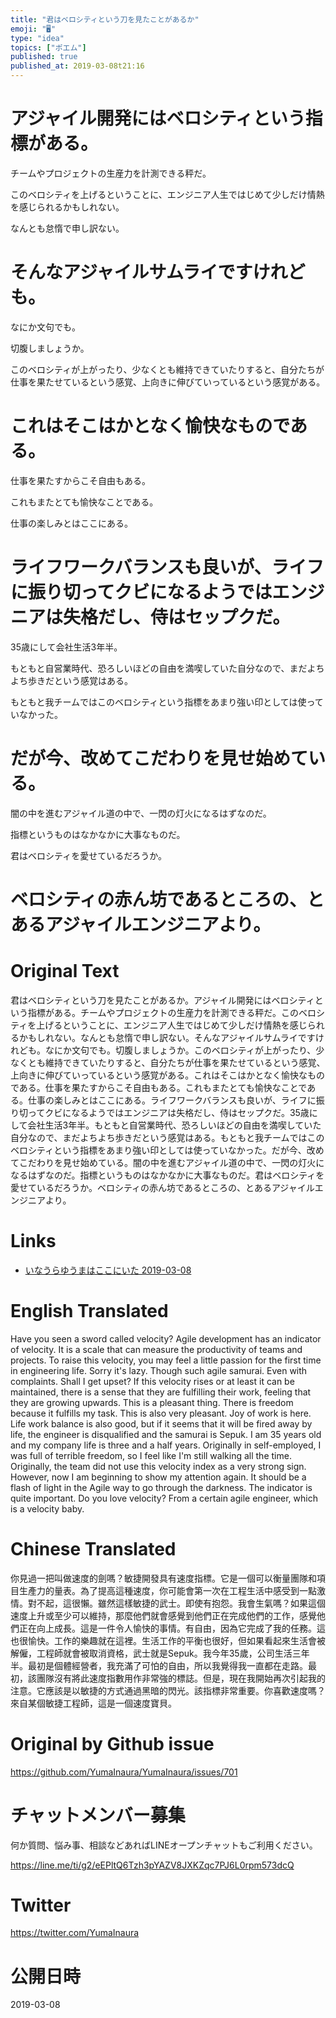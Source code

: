```yaml
---
title: "君はベロシティという刀を見たことがあるか"
emoji: "🖥"
type: "idea"
topics: ["ポエム"]
published: true
published_at: 2019-03-08t21:16
---
```


# アジャイル開発にはベロシティという指標がある。

チームやプロジェクトの生産力を計測できる秤だ。

このベロシティを上げるということに、エンジニア人生ではじめて少しだけ情熱を感じられるかもしれない。

なんとも怠惰で申し訳ない。

# そんなアジャイルサムライですけれども。

なにか文句でも。

切腹しましょうか。

このベロシティが上がったり、少なくとも維持できていたりすると、自分たちが仕事を果たせているという感覚、上向きに伸びていっているという感覚がある。

# これはそこはかとなく愉快なものである。

仕事を果たすからこそ自由もある。

これもまたとても愉快なことである。

仕事の楽しみとはここにある。

# ライフワークバランスも良いが、ライフに振り切ってクビになるようではエンジニアは失格だし、侍はセップクだ。

35歳にして会社生活3年半。

もともと自営業時代、恐ろしいほどの自由を満喫していた自分なので、まだよちよち歩きだという感覚はある。

もともと我チームではこのベロシティという指標をあまり強い印としては使っていなかった。

# だが今、改めてこだわりを見せ始めている。

闇の中を進むアジャイル道の中で、一閃の灯火になるはずなのだ。

指標というものはなかなかに大事なものだ。

君はベロシティを愛せているだろうか。

# ベロシティの赤ん坊であるところの、とあるアジャイルエンジニアより。

# Original Text

君はベロシティという刀を見たことがあるか。アジャイル開発にはベロシティという指標がある。チームやプロジェクトの生産力を計測できる秤だ。このベロシティを上げるということに、エンジニア人生ではじめて少しだけ情熱を感じられるかもしれない。なんとも怠惰で申し訳ない。そんなアジャイルサムライですけれども。なにか文句でも。切腹しましょうか。このベロシティが上がったり、少なくとも維持できていたりすると、自分たちが仕事を果たせているという感覚、上向きに伸びていっているという感覚がある。これはそこはかとなく愉快なものである。仕事を果たすからこそ自由もある。これもまたとても愉快なことである。仕事の楽しみとはここにある。ライフワークバランスも良いが、ライフに振り切ってクビになるようではエンジニアは失格だし、侍はセップクだ。35歳にして会社生活3年半。もともと自営業時代、恐ろしいほどの自由を満喫していた自分なので、まだよちよち歩きだという感覚はある。もともと我チームではこのベロシティという指標をあまり強い印としては使っていなかった。だが今、改めてこだわりを見せ始めている。闇の中を進むアジャイル道の中で、一閃の灯火になるはずなのだ。指標というものはなかなかに大事なものだ。君はベロシティを愛せているだろうか。ベロシティの赤ん坊であるところの、とあるアジャイルエンジニアより。

# Links

- [いなうらゆうまはここにいた 2019-03-08](https://github.com/YumaInaura/YumaInaura/issues/675#s1552043702)



# English Translated

Have you seen a sword called velocity? Agile development has an indicator of velocity. It is a scale that can measure the productivity of teams and projects. To raise this velocity, you may feel a little passion for the first time in engineering life. Sorry it's lazy. Though such agile samurai. Even with complaints. Shall I get upset? If this velocity rises or at least it can be maintained, there is a sense that they are fulfilling their work, feeling that they are growing upwards. This is a pleasant thing. There is freedom because it fulfills my task. This is also very pleasant. Joy of work is here. Life work balance is also good, but if it seems that it will be fired away by life, the engineer is disqualified and the samurai is Sepuk. I am 35 years old and my company life is three and a half years. Originally in self-employed, I was full of terrible freedom, so I feel like I'm still walking all the time. Originally, the team did not use this velocity index as a very strong sign. However, now I am beginning to show my attention again. It should be a flash of light in the Agile way to go through the darkness. The indicator is quite important. Do you love velocity? From a certain agile engineer, which is a velocity baby.

# Chinese Translated

你見過一把叫做速度的劍嗎？敏捷開發具有速度指標。它是一個可以衡量團隊和項目生產力的量表。為了提高這種速度，你可能會第一次在工程生活中感受到一點激情。對不起，這很懶。雖然這樣敏捷的武士。即使有抱怨。我會生氣嗎？如果這個速度上升或至少可以維持，那麼他們就會感覺到他們正在完成他們的工作，感覺他們正在向上成長。這是一件令人愉快的事情。有自由，因為它完成了我的任務。這也很愉快。工作的樂趣就在這裡。生活工作的平衡也很好，但如果看起來生活會被解僱，工程師就會被取消資格，武士就是Sepuk。我今年35歲，公司生活三年半。最初是個體經營者，我充滿了可怕的自由，所以我覺得我一直都在走路。最初，該團隊沒有將此速度指數用作非常強的標誌。但是，現在我開始再次引起我的注意。它應該是以敏捷的方式通過黑暗的閃光。該指標非常重要。你喜歡速度嗎？來自某個敏捷工程師，這是一個速度寶貝。

# Original by Github issue

https://github.com/YumaInaura/YumaInaura/issues/701








<!-- Update From Qiita API -->

# チャットメンバー募集


何か質問、悩み事、相談などあればLINEオープンチャットもご利用ください。

https://line.me/ti/g2/eEPltQ6Tzh3pYAZV8JXKZqc7PJ6L0rpm573dcQ





# Twitter


https://twitter.com/YumaInaura


<!-- Update From Qiita API -->



# 公開日時

2019-03-08
